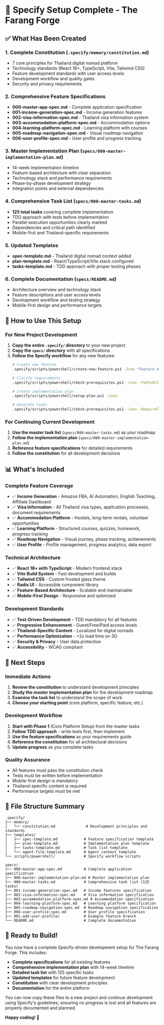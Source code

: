 # 🎉 Specify Setup Complete - The Farang Forge

## ✅ What Has Been Created

### 1. **Complete Constitution** (`.specify/memory/constitution.md`)
- 7 core principles for Thailand digital nomad platform
- Technology standards (React 18+, TypeScript, Vite, Tailwind CSS)
- Feature development standards with user access levels
- Development workflow and quality gates
- Security and privacy requirements

### 2. **Comprehensive Feature Specifications**
- **000-master-app-spec.md** - Complete application specification
- **001-income-generation-spec.md** - Income generation features
- **002-visa-information-spec.md** - Thailand visa information system
- **003-accommodation-platform-spec.md** - Accommodation options
- **004-learning-platform-spec.md** - Learning platform with courses
- **005-roadmap-navigation-spec.md** - Visual roadmap navigation
- **006-user-profile-spec.md** - User profile and progress tracking

### 3. **Master Implementation Plan** (`specs/000-master-implementation-plan.md`)
- 14-week implementation timeline
- Feature-based architecture with clear separation
- Technology stack and performance requirements
- Phase-by-phase development strategy
- Integration points and external dependencies

### 4. **Comprehensive Task List** (`specs/000-master-tasks.md`)
- **125 total tasks** covering complete implementation
- TDD approach with tests before implementation
- Parallel execution opportunities clearly marked
- Dependencies and critical path identified
- Mobile-first and Thailand-specific requirements

### 5. **Updated Templates**
- **spec-template.md** - Thailand digital nomad context added
- **plan-template.md** - React/TypeScript/Vite stack configured
- **tasks-template.md** - TDD approach with proper testing phases

### 6. **Complete Documentation** (`specs/README.md`)
- Architecture overview and technology stack
- Feature descriptions and user access levels
- Development workflow and testing strategy
- Mobile-first design and performance targets

## 🚀 How to Use This Setup

### For New Project Development
1. **Copy the entire `.specify/` directory** to your new project
2. **Copy the `specs/` directory** with all specifications
3. **Follow the Specify workflow** for any new features:
   ```bash
   # Create new feature
   .specify/scripts/powershell/create-new-feature.ps1 -Json "Feature description"
   
   # Clarify requirements
   .specify/scripts/powershell/check-prerequisites.ps1 -Json -PathsOnly
   
   # Create implementation plan
   .specify/scripts/powershell/setup-plan.ps1 -Json
   
   # Generate tasks
   .specify/scripts/powershell/check-prerequisites.ps1 -Json -RequireTasks -IncludeTasks
   ```

### For Continuing Current Development
1. **Use the master task list** (`specs/000-master-tasks.md`) as your roadmap
2. **Follow the implementation plan** (`specs/000-master-implementation-plan.md`)
3. **Reference feature specifications** for detailed requirements
4. **Follow the constitution** for all development decisions

## 📊 What's Included

### Complete Feature Coverage
- ✅ **Income Generation** - Amazon FBA, AI Automation, English Teaching, Affiliate Dashboard
- ✅ **Visa Information** - All Thailand visa types, application processes, document requirements
- ✅ **Accommodation Platform** - Hostels, long-term rentals, volunteer opportunities
- ✅ **Learning Platform** - Structured courses, quizzes, homework, progress tracking
- ✅ **Roadmap Navigation** - Visual journey, phase tracking, achievements
- ✅ **User Profile** - Profile management, progress analytics, data export

### Technical Architecture
- ✅ **React 18+ with TypeScript** - Modern frontend stack
- ✅ **Vite Build System** - Fast development and builds
- ✅ **Tailwind CSS** - Custom frosted glass theme
- ✅ **Radix UI** - Accessible component library
- ✅ **Feature-Based Architecture** - Scalable and maintainable
- ✅ **Mobile-First Design** - Responsive and optimized

### Development Standards
- ✅ **Test-Driven Development** - TDD mandatory for all features
- ✅ **Progressive Enhancement** - Guest/Free/Paid access levels
- ✅ **Thailand-Specific Content** - Localized for digital nomads
- ✅ **Performance Optimization** - <2s load time on 3G
- ✅ **Security & Privacy** - User data protection
- ✅ **Accessibility** - WCAG compliant

## 🎯 Next Steps

### Immediate Actions
1. **Review the constitution** to understand development principles
2. **Study the master implementation plan** for the development roadmap
3. **Examine the task list** to understand the scope of work
4. **Choose your starting point** (core platform, specific feature, etc.)

### Development Workflow
1. **Start with Phase 1** (Core Platform Setup) from the master tasks
2. **Follow TDD approach** - write tests first, then implement
3. **Use the feature specifications** as your requirements guide
4. **Reference the constitution** for all architectural decisions
5. **Update progress** as you complete tasks

### Quality Assurance
- All features must pass the constitution check
- Tests must be written before implementation
- Mobile-first design is mandatory
- Thailand-specific content is required
- Performance targets must be met

## 📁 File Structure Summary

```
.specify/
├── memory/
│   └── constitution.md              # Development principles and standards
├── templates/
│   ├── spec-template.md            # Feature specification template
│   ├── plan-template.md            # Implementation plan template
│   ├── tasks-template.md           # Task list template
│   └── agent-file-template.md      # Agent context template
└── scripts/powershell/             # Specify workflow scripts

specs/
├── 000-master-app-spec.md          # Complete application specification
├── 000-master-implementation-plan.md # Master implementation plan
├── 000-master-tasks.md             # Comprehensive task list (125 tasks)
├── 001-income-generation-spec.md   # Income features specification
├── 002-visa-information-spec.md    # Visa information specification
├── 003-accommodation-platform-spec.md # Accommodation specification
├── 004-learning-platform-spec.md   # Learning platform specification
├── 005-roadmap-navigation-spec.md  # Roadmap navigation specification
├── 006-user-profile-spec.md        # User profile specification
├── 001-add-user-profile/           # Example feature branch
└── README.md                       # Complete documentation
```

## 🎉 Ready to Build!

You now have a complete Specify-driven development setup for The Farang Forge. This includes:

- **Complete specifications** for all existing features
- **Comprehensive implementation plan** with 14-week timeline
- **Detailed task list** with 125 specific tasks
- **Updated templates** for future feature development
- **Constitution** with clear development principles
- **Documentation** for the entire platform

You can now copy these files to a new project and continue development using Specify's guidelines, ensuring no progress is lost and all features are properly documented and planned.

**Happy coding! 🚀**
